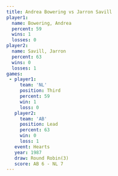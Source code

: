 ```yaml
---
title: Andrea Bowering vs Jarron Savill
player1:                
  name: Bowering, Andrea
  percent: 59           
  wins: 1               
  losses: 0             
player2:                
  name: Savill, Jarron  
  percent: 63           
  wins: 0               
  losses: 1             
games:
 - player1:         
     team: 'NL'     
     position: Third
     percent: 59    
     win: 1         
     loss: 0        
   player2:        
     team: 'AB'    
     position: Lead
     percent: 63   
     win: 0        
     loss: 1       
   event: Hearts       
   year: 1987          
   draw: Round Robin(3)
   score: AB 6 - NL 7  
---
```

